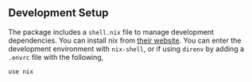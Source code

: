 Development Setup
---

The package includes a `shell.nix` file to manage development dependencies. You can install nix
from [their website][install-nix]. You can enter the development environment with `nix-shell`,
or if using `direnv` by adding a `.envrc` file with the following,

```
use nix
```

[install-nix]: https://nixos.org/download.html

